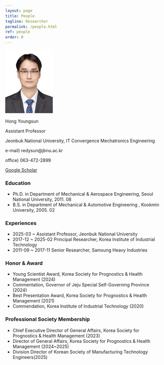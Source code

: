 ```yaml
---
layout: page
title: People
tagline: Researcher
permalink: /people.html
ref: people
order: 0
---
```


<div>
  <img src="/image/HongYoungsun.jpg" width="30%" height="30%">
  <p>Hong Youngsun</p>
  <p>Assistant Professor</p>
  <p>Jeonbuk National University, IT Convergence Mechatronics Engineering</p>
  <p>e-mail) redysun@jbnu.ac.kr</p>
  <p>office) 063-472-2899</p>
</div>

[Google Scholar](https://scholar.google.com/citations?user=FTExVZIAAAAJ&hl=ko)

### Education
- Ph.D. in Department of Mechanical & Aerospace Engineering, Seoul National University, 2011. 08
- B.S. in Department of Mechanical & Automotive Engineering , Kookmin University, 2005. 02

### Experiences
- 2025-03 ~           Assistant Professor, Jeonbuk National University
- 2017-12 ~ 2025-02   Principal Researcher, Korea Institute of Industrial Technology
- 2011-09 ~ 2017-11   Senior Researcher, Samsung Heavy Industries

### Honor & Award
- Young Scientist Award, Korea Society for Prognostics & Health Management (2024)
- Commentation, Governor of Jeju Special Self-Governing Province (2024)
- Best Presentation Award, Korea Society for Prognostics & Health Management (2021)
- Commendation, Korea Institute of Industrial Technology (2020)

### Professional Society Membership
- Chief Executive Director of General Affairs, Korea Society for Prognostics & Health Management (2023)
- Director of General Affairs, Korea Society for Prognostics & Health Management (2024~2025)
- Division Director of Korean Society of Manufacturing Technology Engineers(2025)
